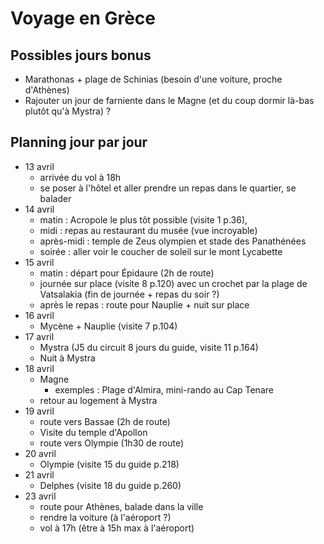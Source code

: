 # Voyage en Grèce

## Possibles jours bonus

* Marathonas + plage de Schinias (besoin d'une voiture, proche d'Athènes)
* Rajouter un jour de farniente dans le Magne (et du coup dormir là-bas plutôt qu'à Mystra) ?

## Planning jour par jour 

* 13 avril
    * arrivée du vol à 18h
    * se poser à l'hôtel et aller prendre un repas dans le quartier, se balader
* 14 avril
    * matin : Acropole le plus tôt possible (visite 1 p.36), 
    * midi : repas au restaurant du musée (vue incroyable)
    * après-midi : temple de Zeus olympien et stade des Panathénées
    * soirée : aller voir le coucher de soleil sur le mont Lycabette
* 15 avril
    * matin : départ pour Épidaure (2h de route)
    * journée sur place (visite 8 p.120) avec un crochet par la plage de Vatsalakia (fin de journée + repas du soir ?)
    * après le repas : route pour Nauplie + nuit sur place
* 16 avril
    * Mycène + Nauplie (visite 7 p.104)
* 17 avril
    * Mystra (J5 du circuit 8 jours du guide, visite 11 p.164)
    * Nuit à Mystra
* 18 avril
    * Magne
        * exemples : Plage d'Almira, mini-rando au Cap Tenare
    * retour au logement à Mystra
* 19 avril
    * route vers Bassae (2h de route)
    * Visite du temple d'Apollon
    * route vers Olympie (1h30 de route)
* 20 avril
    * Olympie (visite 15 du guide p.218)
* 21 avril
    * Delphes (visite 18 du guide p.260)
* 23 avril
    * route pour Athènes, balade dans la ville
    * rendre la voiture (à l'aéroport ?)
    * vol à 17h (être à 15h max à l'aéroport)